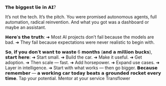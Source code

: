 𝗧𝗵𝗲 𝗯𝗶𝗴𝗴𝗲𝘀𝘁 𝗹𝗶𝗲 𝗶𝗻 𝗔𝗜? 

It’s not the tech.
It’s the pitch.
You were promised autonomous agents, full automation, radical reinvention. 
And what you got was a dashboard or maybe an assistant.

𝗛𝗲𝗿𝗲’𝘀 𝘁𝗵𝗲 𝘁𝗿𝘂𝘁𝗵:
➜ Most AI projects don’t fail because the models are bad.
➜ They fail because expectations were never realistic to begin with.

𝗦𝗼, 𝗶𝗳 𝘆𝗼𝘂 𝗱𝗼𝗻’𝘁 𝘄𝗮𝗻𝘁 𝘁𝗼 𝘄𝗮𝘀𝘁𝗲 6 𝗺𝗼𝗻𝘁𝗵𝘀 (𝗮𝗻𝗱 𝗮 𝗺𝗶𝗹𝗹𝗶𝗼𝗻 𝗯𝘂𝗰𝗸𝘀), 𝘀𝘁𝗮𝗿𝘁 𝗵𝗲𝗿𝗲:
➜ Start small.
➜ Build the car.
➜ Make it useful.
➜ Get adoption.
➜ Then scale — fast.
➜ Add horsepower.
➜ Expand use cases.
➜ Layer in intelligence.
➜ Start with what works — then go bigger.
𝗕𝗲𝗰𝗮𝘂𝘀𝗲 𝗿𝗲𝗺𝗲𝗺𝗯𝗲𝗿 — 𝗮 𝘄𝗼𝗿𝗸𝗶𝗻𝗴 𝗰𝗮𝗿 𝘁𝗼𝗱𝗮𝘆 𝗯𝗲𝗮𝘁𝘀 𝗮 𝗴𝗿𝗼𝘂𝗻𝗱𝗲𝗱 𝗿𝗼𝗰𝗸𝗲𝘁 𝗲𝘃𝗲𝗿𝘆 𝘁𝗶𝗺𝗲.
Tap your potential.
Mentor at your service
Transflower